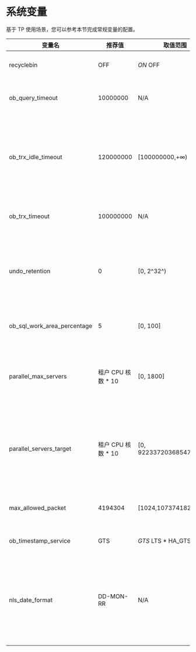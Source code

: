 系统变量
=========================

基于 TP 使用场景，您可以参考本节完成常规变量的配置。

|             变量名             |       推荐值       |                                                                      取值范围                                                                       |                                                  描述                                                   |
|-----------------------------|-----------------|-------------------------------------------------------------------------------------------------------------------------------------------------|-------------------------------------------------------------------------------------------------------|
| recyclebin                  | OFF             | *ON* OFF                                                 | 用于设置是否开启回收站功能。                                                                                        |
| ob_query_timeout            | 10000000        | N/A                                                                                                                                             | 用于设置查询超时时间，单位是微秒。                                                                                     |
| ob_trx_idle_timeout         | 120000000       | \[100000000,+∞)                                                                                                                                 | 用于设置事务空闲超时时间，即事务中两条语句之间的执行间隔超过该值时超时，单位为微秒。                                                            |
| ob_trx_timeout              | 100000000       | N/A                                                                                                                                             | 用于设置事务超时时间，单位为微秒。                                                                                     |
| undo_retention              | 0               | \[0, 2^32^)                                                                                                                                     | 表示系统应保留的多版本数据范围，单位为秒，在转储时控制多版本数据的回收。                                                                  |
| ob_sql_work_area_percentage | 5               | \[0, 100\]                                                                                                                                      | 用于 SQL 执行的租户内存百分比限制。                                                                                  |
| parallel_max_servers        | 租户 CPU 核数 \* 10 | \[0, 1800\]                                                                                                                                     | 用于设置每个 Server 上并行执行（Parallel eXecution，PX）线程池的大小。                                     |
| parallel_servers_target     | 租户 CPU 核数 \* 10 | \[0, 9223372036854775807\]                                                                                                                      | 用于设置每个 Server 上的大查询排队条件。当 PX 线程池中有指定的空闲线程数时才调度新查询。                                                    |
| max_allowed_packet          | 4194304         | \[1024,1073741824\]                                                                                                                             | 用于设置最大网络包大小，单位是 Byte。                                                                                 |
| ob_timestamp_service        | GTS             | *GTS* LTS   * HA_GTS    | 用于指定使用何种时间戳服务。                                                                                        |
| nls_date_format             | DD-MON-RR       | N/A                                                                                                                                             | 用于控制 Date 类型转 Str 的格式，以及 Str 隐式转 Date 的格式。 **说明**  该参数仅适用于 Oracle 模式。 |
